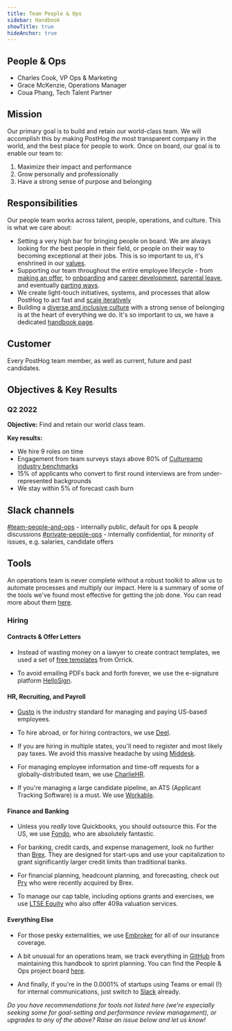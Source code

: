 ```yaml
---
title: Team People & Ops
sidebar: Handbook
showTitle: true
hideAnchor: true
---
```


## People & Ops

- Charles Cook, VP Ops & Marketing
- Grace McKenzie, Operations Manager
- Coua Phang, Tech Talent Partner

## Mission

Our primary goal is to build and retain our world-class team. We will accomplish this by making PostHog _the_ most transparent company in the world, and the best place for people to work. Once on board, our goal is to enable our team to: 

1. Maximize their impact and performance
2. Grow personally and professionally
3. Have a strong sense of purpose and belonging

## Responsibilities

Our people team works across talent, people, operations, and culture. This is what we care about:

- Setting a very high bar for bringing people on board. We are always looking for _the_ best people in their field, or people on their way to becoming exceptional at their jobs. This is so important to us, it's enshrined in our [values](https://posthog.com/handbook/company/values#talent-compounds).
- Supporting our team throughout the entire employee lifecycle - from [making an offer](https://posthog.com/handbook/people/compensation), to [onboarding](https://posthog.com/handbook/people/onboarding) and [career development](https://posthog.com/handbook/people/feedback), [parental leave](https://posthog.com/handbook/people/time-off), and eventually [parting ways](https://posthog.com/handbook/people/compensation). 
- We create light-touch initiatives, systems, and processes that allow PostHog to act fast and [scale iteratively](/handbook/company/culture#iteration) 
- Building a [diverse and inclusive culture](/handbook/company/diversity) with a strong sense of belonging is at the heart of everything we do. It's so important to us, we have a dedicated [handbook page](https://posthog.com/handbook/company/diversity).

## Customer

Every PostHog team member, as well as current, future and past candidates. 

## Objectives & Key Results

### Q2 2022

**Objective:** Find and retain our world class team.

**Key results:**
- We hire 9 roles on time
- Engagement from team surveys stays above 80% of [Cultureamp industry benchmarks](https://www.cultureamp.com/science/insights/bay-area)
- 15% of applicants who convert to first round interviews are from under-represented backgrounds
- We stay within 5% of forecast cash burn

## Slack channels

[#team-people-and-ops](https://posthog.slack.com/messages/team-people-and-ops) - internally public, default for ops & people discussions
[#private-people-ops](https://posthog.slack.com/messages/private-people-ops) - internally confidential, for minority of issues, e.g. salaries, candidate offers

## Tools

An operations team is never complete without a robust toolkit to allow us to automate processes and multiply our impact. Here is a summary of some of the tools we've found most effective for getting the job done. You can read more about them [here](https://posthog.com/blog/startup-ops-toolkit).

### Hiring

#### **Contracts & Offer Letters**

- Instead of wasting money on a lawyer to create contract templates, we used a set of [free templates](https://www.orrick.com/en/Total-Access/Tool-Kit/Start-Up-Forms/Employment-and-Consultant) from Orrick.

- To avoid emailing PDFs back and forth forever, we use the e-signature platform [HelloSign](https://hellosign.com/).

#### **HR, Recruiting, and Payroll**

- [Gusto](https://www.gusto.com/) is the industry standard for managing and paying US-based employees.

- To hire abroad, or for hiring contractors, we use [Deel](https://www.letsdeel.com/). 

- If you are hiring in multiple states, you'll need to register and most likely pay taxes. We avoid this massive headache by using [Middesk](https://www.middesk.com/).

- For managing employee information and time-off requests for a globally-distributed team, we use [CharlieHR](https://www.charliehr.com/).

- If you're managing a large candidate pipeline, an ATS (Applicant Tracking Software) is a must. We use [Workable](https://www.workable.com).

#### **Finance and Banking**

- Unless you _really_ love Quickbooks, you should outsource this. For the US, we use [Fondo](https://www.tryfondo.com/), who are absolutely fantastic.

- For banking, credit cards, and expense management, look no further than [Brex](https://www.brex.com/). They are designed for start-ups and use your capitalization to grant significantly larger credit limits than traditional banks.

- For financial planning, headcount planning, and forecasting, check out [Pry](http://pry.co/) who were recently acquired by Brex.

- To manage our cap table, including options grants and exercises, we use [LTSE Equity](https://equity.ltse.com/) who also offer 409a valuation services.

#### **Everything Else**

- For those pesky externalities, we use [Embroker](https://www.embroker.com/) for all of our insurance coverage.

- A bit unusual for an operations team, we track everything in [GitHub](https://github.com/) from maintaining this handbook to sprint planning. You can find the People & Ops project board [here](https://github.com/orgs/PostHog/projects/2?fullscreen=true). 

- And finally, if you're in the 0.0001% of startups using Teams or email (!) for internal communications, just switch to [Slack](https://slack.com/) already.

_Do you have recommendations for tools not listed here (we're especially seeking some for goal-setting and performance review management), or upgrades to any of the above? Raise an issue below and let us know!_




